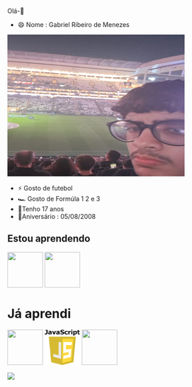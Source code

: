 Olá-👋

- 😄 Nome : Gabriel Ribeiro de Menezes
<img loading="lazy" src="./WhatsApp Image 2025-08-01 at 10.07.42.jpeg" width="400" height="320"/> 

- ⚡ Gosto de futebol
- 🏎️ Gosto de Formúla 1 2 e 3
- 🎂Tenho 17 anos
- 🎂Aniversário : 05/08/2008
  
## Estou aprendendo
<img loading="lazy" src="https://upload.wikimedia.org/wikipedia/commons/thumb/6/61/HTML5_logo_and_wordmark.svg/1200px-HTML5_logo_and_wordmark.svg.png" width="80" height="80"/> <img loading="lazy" src="https://upload.wikimedia.org/wikipedia/commons/thumb/d/d5/CSS3_logo_and_wordmark.svg/1200px-CSS3_logo_and_wordmark.svg.png" width="80" height="80"/>

# Já aprendi
<img loading="lazy" src="https://upload.wikimedia.org/wikipedia/en/thumb/3/30/Java_programming_language_logo.svg/1200px-Java_programming_language_logo.svg.png" width="80" height="80"/> <img loading="lazy" src="./images-removebg-preview.png" width="80" height="80"/> <img loading="lazy" src="https://upload.wikimedia.org/wikipedia/commons/thumb/2/27/PHP-logo.svg/1200px-PHP-logo.svg.png" width="80" height="80"/>

<div>
<a href="https://github.com/Biel0508200817">
<img loading="lazy" height="180em" src="https://github-readme-stats.vercel.app/api/top-langs/?username=Biel0508200817&layout=compact&langs_count=7&theme=dracula"/>
</div>
